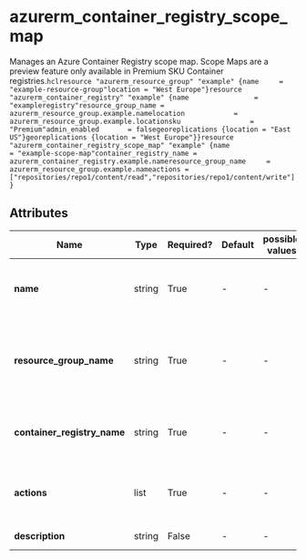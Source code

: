 # azurerm_container_registry_scope_map

Manages an Azure Container Registry scope map.  Scope Maps are a preview feature only available in Premium SKU Container registries.```hclresource "azurerm_resource_group" "example" {name     = "example-resource-group"location = "West Europe"}resource "azurerm_container_registry" "example" {name                = "exampleregistry"resource_group_name = azurerm_resource_group.example.namelocation            = azurerm_resource_group.example.locationsku                 = "Premium"admin_enabled       = falsegeoreplications {location = "East US"}georeplications {location = "West Europe"}}resource "azurerm_container_registry_scope_map" "example" {name                    = "example-scope-map"container_registry_name = azurerm_container_registry.example.nameresource_group_name     = azurerm_resource_group.example.nameactions = ["repositories/repo1/content/read","repositories/repo1/content/write"]}```

## Attributes

| Name | Type | Required? | Default  | possible values | Description |
| ---- | ---- | --------- | -------- | ----------- | ----------- |
| **name** | string | True | -  |  -  | Specifies the name of the scope map. Changing this forces a new resource to be created. | 
| **resource_group_name** | string | True | -  |  -  | The name of the resource group in which to create the Container Registry token. Changing this forces a new resource to be created. | 
| **container_registry_name** | string | True | -  |  -  | The name of the Container Registry. Changing this forces a new resource to be created. | 
| **actions** | list | True | -  |  -  | A list of actions to attach to the scope map (e.g. `repo/content/read`, `repo2/content/delete`). | 
| **description** | string | False | -  |  -  | The description of the Container Registry. | 

